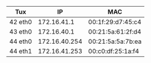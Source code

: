 | Tux | IP            | MAC               |
|-----| --------------| ------------------|
| 42 eth0 | 172.16.41.1   | 00:1f:29:d7:45:c4 |
| 43 eth0 | 172.16.40.1   | 00:21:5a:61:2f:d4 |
| 44 eth0 | 172.16.40.254 | 00:21:5a:5a:7b:ea |
| 44 eth1 | 172.16.41.253 | 00:c0:df:25:1a:f4 |
